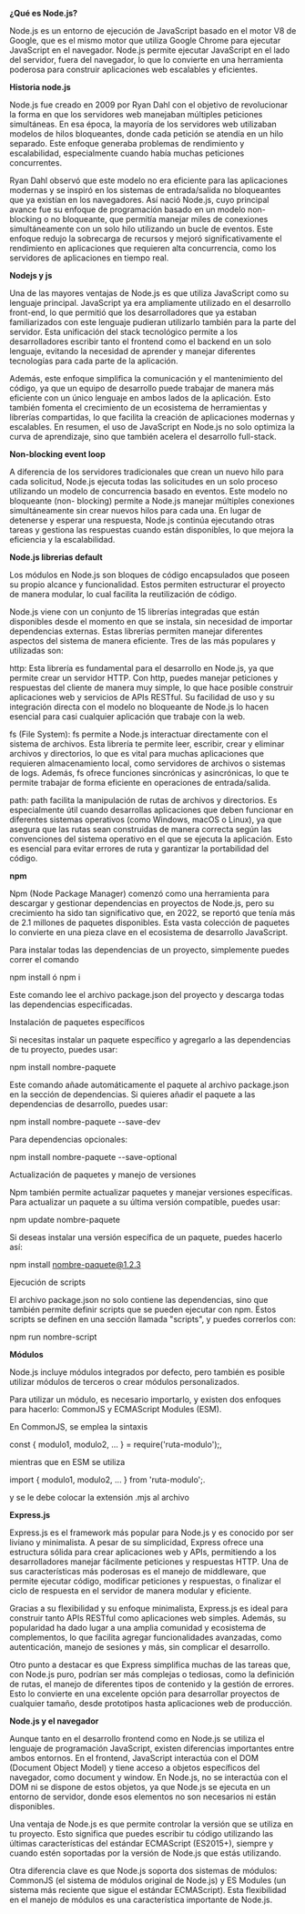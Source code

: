 <b>¿Qué es Node.js?</b>

Node.js es un entorno de ejecución de JavaScript basado en el motor V8 de Google, 
que es el mismo motor que utiliza Google Chrome para ejecutar JavaScript en el 
navegador. Node.js permite ejecutar JavaScript en el lado del servidor, fuera del 
navegador, lo que lo convierte en una herramienta poderosa para construir 
aplicaciones web escalables y eficientes.

<b>Historia node.js</b>

Node.js fue creado en 2009 por Ryan Dahl con el objetivo de revolucionar la forma en que los servidores web manejaban múltiples peticiones simultáneas. En esa época, la mayoría de los servidores web utilizaban modelos de hilos bloqueantes, donde cada petición se atendía en un hilo separado. Este enfoque generaba problemas de rendimiento y escalabilidad, especialmente cuando había muchas peticiones concurrentes.

Ryan Dahl observó que este modelo no era eficiente para las aplicaciones modernas y se inspiró en los sistemas de entrada/salida no bloqueantes que ya existían en los navegadores. Así nació Node.js, cuyo principal avance fue su enfoque de programación basado en un modelo non-blocking o no bloqueante, que permitía manejar miles de conexiones simultáneamente con un solo hilo utilizando un bucle de eventos. Este enfoque redujo la sobrecarga de recursos y mejoró significativamente el rendimiento en aplicaciones que requieren alta concurrencia, como los servidores de aplicaciones en tiempo real.

<b>Nodejs y js</b> 

Una de las mayores ventajas de Node.js es que utiliza JavaScript como su lenguaje principal. JavaScript ya era ampliamente utilizado en el desarrollo front-end, lo que permitió que los desarrolladores que ya estaban familiarizados con este lenguaje pudieran utilizarlo también para la parte del servidor. Esta unificación del stack tecnológico permite a los desarrolladores escribir tanto el frontend como el backend en un solo lenguaje, evitando la necesidad de aprender y manejar diferentes tecnologías para cada parte de la aplicación.

Además, este enfoque simplifica la comunicación y el mantenimiento del código, ya que un equipo de desarrollo puede trabajar de manera más eficiente con un único lenguaje en ambos lados de la aplicación. Esto también fomenta el crecimiento de un ecosistema de herramientas y librerías compartidas, lo que facilita la creación de aplicaciones modernas y escalables. En resumen, el uso de JavaScript en Node.js no solo optimiza la curva de aprendizaje, sino que también acelera el desarrollo full-stack.

<b>Non-blocking event loop</b>

A diferencia de los servidores tradicionales que crean un nuevo hilo para cada  solicitud, Node.js ejecuta todas las solicitudes en un solo proceso utilizando un 
modelo de concurrencia basado en eventos. Este modelo no bloqueante (non-
blocking) permite a Node.js manejar múltiples conexiones simultáneamente sin crear 
nuevos hilos para cada una. En lugar de detenerse y esperar una respuesta, Node.js 
continúa ejecutando otras tareas y gestiona las respuestas cuando están disponibles, 
lo que mejora la eficiencia y la escalabilidad.

<b>Node.js librerias default</b>

Los módulos en Node.js son bloques de código encapsulados que poseen su propio alcance y funcionalidad. Estos permiten estructurar el proyecto de manera modular, lo cual facilita la reutilización de código. 

Node.js viene con un conjunto de 15 librerías integradas que están disponibles desde el momento en que se instala, sin necesidad de importar dependencias externas. Estas librerías permiten manejar diferentes aspectos del sistema de manera eficiente. Tres de las más populares y utilizadas son:

http: Esta librería es fundamental para el desarrollo en Node.js, ya que permite crear un servidor HTTP. Con http, puedes manejar peticiones y respuestas del cliente de manera muy simple, lo que hace posible construir aplicaciones web y servicios de APIs RESTful. Su facilidad de uso y su integración directa con el modelo no bloqueante de Node.js lo hacen esencial para casi cualquier aplicación que trabaje con la web.

fs (File System): fs permite a Node.js interactuar directamente con el sistema de archivos. Esta librería te permite leer, escribir, crear y eliminar archivos y directorios, lo que es vital para muchas aplicaciones que requieren almacenamiento local, como servidores de archivos o sistemas de logs. Además, fs ofrece funciones sincrónicas y asincrónicas, lo que te permite trabajar de forma eficiente en operaciones de entrada/salida.

path: path facilita la manipulación de rutas de archivos y directorios. Es especialmente útil cuando desarrollas aplicaciones que deben funcionar en diferentes sistemas operativos (como Windows, macOS o Linux), ya que asegura que las rutas sean construidas de manera correcta según las convenciones del sistema operativo en el que se ejecuta la aplicación. Esto es esencial para evitar errores de ruta y garantizar la portabilidad del código.

<b>npm</b>

Npm (Node Package Manager) comenzó como una herramienta para descargar y gestionar dependencias en proyectos de Node.js, pero su crecimiento ha sido tan significativo que, en 2022, se reportó que tenía más de 2.1 millones de paquetes disponibles. Esta vasta colección de paquetes lo convierte en una pieza clave en el ecosistema de desarrollo JavaScript.

Para instalar todas las dependencias de un proyecto, simplemente puedes correr el comando

npm install ó npm i

Este comando lee el archivo package.json del proyecto y descarga todas las dependencias especificadas.

Instalación de paquetes específicos

Si necesitas instalar un paquete específico y agregarlo a las dependencias de tu proyecto, puedes usar:

npm install nombre-paquete

Este comando añade automáticamente el paquete al archivo package.json en la sección de dependencias. Si quieres añadir el paquete a las dependencias de desarrollo, puedes usar:

npm install nombre-paquete --save-dev

Para dependencias opcionales:

npm install nombre-paquete --save-optional

Actualización de paquetes y manejo de versiones

Npm también permite actualizar paquetes y manejar versiones específicas. Para actualizar un paquete a su última versión compatible, puedes usar:

npm update nombre-paquete

Si deseas instalar una versión específica de un paquete, puedes hacerlo así:

npm install nombre-paquete@1.2.3

Ejecución de scripts

El archivo package.json no solo contiene las dependencias, sino que también permite definir scripts que se pueden ejecutar con npm. Estos scripts se definen en una sección llamada "scripts", y puedes correrlos con:

npm run nombre-script


<b>Módulos</b>

Node.js incluye módulos integrados por defecto, pero también es posible utilizar módulos de terceros o crear módulos personalizados. 

Para utilizar un módulo, es necesario importarlo, y existen dos enfoques para hacerlo: CommonJS y ECMAScript Modules (ESM). 

En CommonJS, se emplea la sintaxis

const { modulo1, modulo2, ... } = require('ruta-modulo');, 

mientras que en ESM se utiliza

import { modulo1, modulo2, ... } from 'ruta-modulo';.

y se le debe colocar la extensión .mjs al archivo 

<b>Express.js</b> 

Express.js es el framework más popular para Node.js y es conocido por ser liviano y minimalista. A pesar de su simplicidad, Express ofrece una estructura sólida para crear aplicaciones web y APIs, permitiendo a los desarrolladores manejar fácilmente peticiones y respuestas HTTP. Una de sus características más poderosas es el manejo de middleware, que permite ejecutar código, modificar peticiones y respuestas, o finalizar el ciclo de respuesta en el servidor de manera modular y eficiente.

Gracias a su flexibilidad y su enfoque minimalista, Express.js es ideal para construir tanto APIs RESTful como aplicaciones web simples. Además, su popularidad ha dado lugar a una amplia comunidad y ecosistema de complementos, lo que facilita agregar funcionalidades avanzadas, como autenticación, manejo de sesiones y más, sin complicar el desarrollo.

Otro punto a destacar es que Express simplifica muchas de las tareas que, con Node.js puro, podrían ser más complejas o tediosas, como la definición de rutas, el manejo de diferentes tipos de contenido y la gestión de errores. Esto lo convierte en una excelente opción para desarrollar proyectos de cualquier tamaño, desde prototipos hasta aplicaciones web de producción.


<b>Node.js y el navegador</b>

Aunque tanto en el desarrollo frontend como en Node.js se utiliza el lenguaje de 
programación JavaScript, existen diferencias importantes entre ambos entornos. En 
el frontend, JavaScript interactúa con el DOM (Document Object Model) y tiene 
acceso a objetos específicos del navegador, como document y window. En Node.js, 
no se interactúa con el DOM ni se dispone de estos objetos, ya que Node.js se 
ejecuta en un entorno de servidor, donde esos elementos no son necesarios ni están 
disponibles.

Una ventaja de Node.js es que permite controlar la versión que se utiliza en tu 
proyecto. Esto significa que puedes escribir tu código utilizando las últimas 
características del estándar ECMAScript (ES2015+), siempre y cuando estén 
soportadas por la versión de Node.js que estás utilizando.

Otra diferencia clave es que Node.js soporta dos sistemas de módulos: CommonJS 
(el sistema de módulos original de Node.js) y ES Modules (un sistema más reciente 
que sigue el estándar ECMAScript). Esta flexibilidad en el manejo de módulos es una 
característica importante de Node.js.